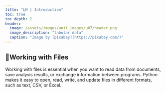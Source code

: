 ```yaml
---
title: "LM | Introduction"
toc: true
toc_depth: 2
header:
  image: /assets/images/unit_images/u07/header.png
  image_description: "tabular data"
  caption: "Image by [pixabay](https://pixabay.com/)"
---
```



## 🎨Working with Files

Working with files is essential when you want to read data from documents, save analysis results, or exchange information between programs. Python makes it easy to open, read, write, and update files in different formats, such as text, CSV, or Excel.